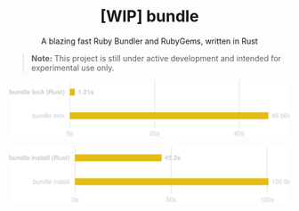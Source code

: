 <div align="center">

# [WIP] bundle

A blazing fast Ruby Bundler and RubyGems, written in Rust

</div>

> **Note:** This project is still under active development and intended for experimental use only.

<p align="center">
    <picture>
        <source media="(prefers-color-scheme: dark)" srcset="./resources/benchmark_small_resolution_dark.svg">
        <source media="(prefers-color-scheme: light)" srcset="./resources/benchmark_small_resolution_light.svg">
        <img alt="Shows a bar chart with benchmark results." src="./resources/benchmark_small_resolution_dark.svg" width=600>
    </picture>
</p>

<p align="center">
    <picture>
        <source media="(prefers-color-scheme: dark)" srcset="./resources/benchmark_small_installation_dark.svg">
        <source media="(prefers-color-scheme: light)" srcset="./resources/benchmark_small_installation_light.svg">
        <img alt="Shows a bar chart with benchmark results." src="./resources/benchmark_small_installation_dark.svg" width=600>
    </picture>
</p>
